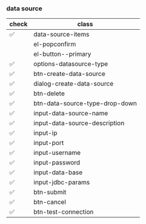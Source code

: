 ### data source

| check              | class                          |
|--------------------|--------------------------------|
| :white_check_mark: | data-source-items              |
|  | el-popconfirm                  |
|  | el-button--primary             |
| :white_check_mark: | options-datasource-type        |
| :white_check_mark: | btn-create-data-source         |
| :white_check_mark: | dialog-create-data-source      |
| :white_check_mark: | btn-delete                     |
| :white_check_mark: | btn-data-source-type-drop-down |
| :white_check_mark: | input-data-source-name         |
| :white_check_mark: | input-data-source-description  |
| :white_check_mark: | input-ip                       |
| :white_check_mark: | input-port                     |
| :white_check_mark: | input-username                 |
| :white_check_mark: | input-password                 |
| :white_check_mark: | input-data-base                |
| :white_check_mark: | input-jdbc-params              |
| :white_check_mark: | btn-submit                     |
| :white_check_mark: | btn-cancel                     |
| :white_check_mark: | btn-test-connection            |
